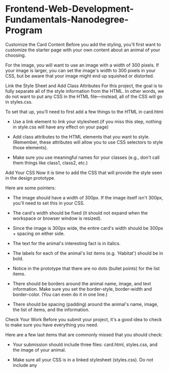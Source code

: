 # Frontend-Web-Development-Fundamentals-Nanodegree-Program

Customize the Card Content
Before you add the styling, you'll first want to customize the starter page with your own content about an animal of your choosing.

For the image, you will want to use an image with a width of 300 pixels. If your image is larger, you can set the image's width to 300 pixels in your CSS, but be aware that your image might end up squished or distorted.

Link the Style Sheet and Add Class Attributes
For this project, the goal is to fully separate all of the style information from the HTML. In other words, we do not want to put any CSS in the HTML file—instead, all of the CSS will go in styles.css.

To set that up, you'll need to first add a few things to the HTML in card.html
- Use  a link element to link your stylesheet.(if you miss this step, nothing in style.css will have any effect on your page)

- Add class attributes to the HTML elements that you want to style. (Remember, these attributes will allow you to use CSS selectors to style those elements).

- Make sure you use meaningful names for your classes (e.g., don't call them things like class1, class2, etc.)

Add Your CSS
Now it is time to add the CSS that will provide the style seen in the design prototype.

Here are some pointers:

- The image should have a width of 300px. If the image itself isn't 300px, you'll need to set this in your CSS.

- The card's width should be fixed (it should not expand when the workspace or browser window is resized).
- Since the image is 300px wide, the entire card's width should be 300px + spacing on either side.
- The text for the animal's interesting fact is in italics.

- The labels for each of the animal's list items (e.g. 'Habitat') should be in bold.

- Notice in the prototype that there are no dots (bullet points) for the list items.

- There should be borders around the animal name, image, and text information. Make sure you set the border-style, border-width and border-color. (You can even do it in one line.)

- There should be spacing (padding) around the animal's name, image, the list of items, and the  information.

Check Your Work
Before you submit your project, it's a good idea to check to make sure you have everything you need.

Here are a few last items that are commonly missed that you should check:

- Your submission should include three files: card.html, styles.css, and the image of your animal.

- Make sure all your CSS is in a linked stylesheet (styles.css). Do not include any <style> elements or style attributes directly in card.html!

- Make sure your HTML and CSS is formatted and readable. This includes using newlines and indentation to make the structure of your markup clear to your reviewer.

- If you've completed all the steps above, you should be in good shape! But if you like, you can also have a look over the project rubric here, which lists exactly what we'll check when we look over your work.

Standout Suggestions (Optional)
To take your submission to the next level, you can add additional customizations to your card. As long as you include all of the above, you're welcome (and encouraged) to play with the styles and adjust the design.

For inspiration, here are some ideas:

Change the background colors or border-radius.
Add a box shadow on the entire card.
If you really want to challenge yourself, you could try creating multiple cards that are all displayed on the same page—and you could even use flexbox to adjust how they get displayed when the page is resized.

- Add any standout customizations that you like to your card.